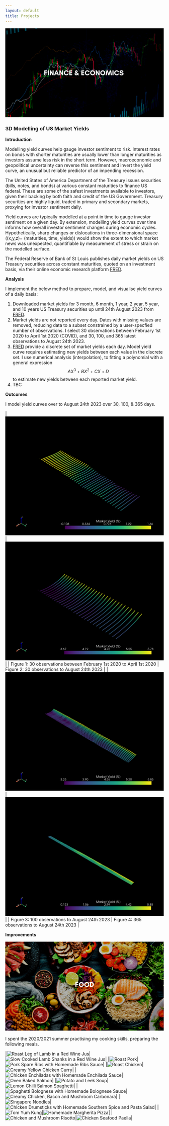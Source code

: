 ```yaml
---
layout: default
title: Projects
---
```


![Finance/Economics](assets/images/projects/finance-economics.png)

### **3D Modelling of US Market Yields**

**Introduction**

Modelling yield curves help gauge investor sentiment to risk. Interest rates on bonds with shorter maturities are usually lower than longer maturities as investors assume less risk in the short term. However, macroeconomic and geopolitical uncertainty can reverse this sentiment and invert the yield curve, an unusual but reliable predictor of an impending recession.

The United States of America Department of the Treasury issues securities (bills, notes, and bonds) at various constant maturities to finance US federal. These are some of the safest investments available to investors, given their backing by both faith and credit of the US Government. Treasury securities are highly liquid, traded in primary and secondary markets, proxying for investor sentiment daily.

Yield curves are typically modelled at a point in time to gauge investor sentiment on a given day. By extension, modelling yield curves over time informs how overall investor sentiment changes during economic cycles. Hypothetically, sharp changes or dislocations in three-dimensional space ((x,y,z)= (maturities, time, yields)) would show the extent to which market news was unexpected, quantifiable by measurement of stress or strain on the modelled surface.

The Federal Reserve of Bank of St Louis publishes daily market yields on US Treasury securities across constant maturities, quoted on an investment basis, via their online economic research platform [FRED](https://fred.stlouisfed.org).

**Analysis**

I implement the below method to prepare, model, and visualise yield curves of a daily basis:

1. Downloaded market yields for 3 month, 6 month, 1 year, 2 year, 5 year, and 10 years US Treasury securities up until 24th August 2023 from [FRED](https://fred.stlouisfed.org).
2. Market yields are not reported every day. Dates with missing values are removed, reducing data to a subset constrained by a user-specfied number of observations. I select 30 observations between February 1st 2020 to April 1st 2020 (COVID), and 30, 100, and 365 latest observations to August 24th 2023.
3. [FRED](https://fred.stlouisfed.org) provide a discrete set of market yields each day. Model yield curve requires estimating new yields between each value in the discrete set. I use numerical analysis (interpolation), to fitting a polynomial with a general expression $$AX^3 + BX^2 + CX + D$$ to estimate new yields between each reported market yield.
4. TBC

**Outcomes**

I model yield curves over to August 24th 2023 over 30, 100, & 365 days.

| ![](assets/images/projects/yc-covid.png) | ![](assets/images/projects/yc-t-30-24-aug-23.png) |
| Figure 1: 30 observations between February 1st 2020 to April 1st 2020 | Figure 2: 30 observations to August 24th 2023 |
| ![](assets/images/projects/yc-t-100-24-aug-23.png) | ![](assets/images/projects/yc-t-365-24-aug-23.png) |
| Figure 3: 100 observations to August 24th 2023 | Figure 4: 365 observations to August 24th 2023 |

**Improvements**

![Cooking](assets/images/food.png)

I spent the 2020/2021 summer practising my cooking skills, preparing the following meals.

|![Roast Leg of Lamb in a Red Wine Jus](/assets/images/projects/food/leg-o-lamb.jpg)|![Slow Cooked Lamb Shanks in a Red Wine Jus](/assets/images/projects/food/lamb-shanks.jpg)|
|![Roast Pork](/assets/images/projects/food/roast-pork.jpg)|![Pork Spare Ribs with Homemade Ribs Sauce](/assets/images/projects/food/spare-ribs.jpg)|
|![Roast Chicken](/assets/images/projects/food/roast-chicken.jpg)|![Creamy Yellow Chicken Curry](/assets/images/projects/food/chicken-curry.jpg)|
|![Chicken Enchiladas with Homemade Enchilada Sauce](/assets/images/projects/food/enchiladas.jpg)|![Oven Baked Salmon](/assets/images/projects/food/salmon.jpg)|
|![Potato and Leek Soup](/assets/images/projects/food/potato-leek-soup.jpg)|![Lemon Chilli Salmon Spaghetti](/assets/images/projects/food/lcss.jpg)|
|![Spaghetti Bolognese with Homemade Bolognese Sauce](/assets/images/projects/food/bolognese.jpg)|![Creamy Chicken, Bacon and Mushroom Carbonara](/assets/images/projects/food/carbonara.jpg)|
|![Singapore Noodles](/assets/images/projects/food/singapore-noodles.jpg)|![Chicken Drumsticks with Homemade Southern Spice and Pasta Salad](/assets/images/projects/food/chicken-ds.jpg)|
|![Tom Yum Kung](/assets/images/projects/food/tom-yum-kung.jpg)|![Homemade Margherita Pizza](/assets/images/projects/food/pizza-hm.jpg)|
|![Chicken and Mushroom Risotto](/assets/images/projects/food/risotto.jpg)|![Chicken Seafood Paella](/assets/images/projects/food/paella.jpg)|
